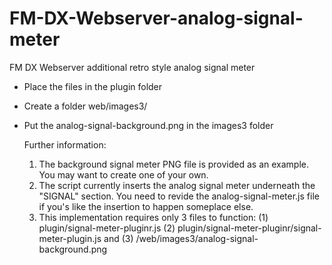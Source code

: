 # FM-DX-Webserver-analog-signal-meter
FM DX Webserver additional retro style analog signal meter

- Place the files in the plugin folder
- Create a folder web/images3/
- Put the analog-signal-background.png in the images3 folder

  Further information:
  1. The background signal meter PNG file is provided as an example. You may want to create one of your own.
  2. The script currently inserts the analog signal meter underneath the "SIGNAL" section. You need to revide the analog-signal-meter.js file if you's like the insertion to happen someplace else.
  3. This implementation requires only 3 files to function: (1) plugin/signal-meter-pluginr.js (2) plugin/signal-meter-pluginr/signal-meter-plugin.js and (3) /web/images3/analog-signal-background.png

